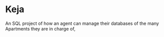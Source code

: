 # Keja
An SQL project of how an agent can manage their databases of the many Apartments they are in charge of,
